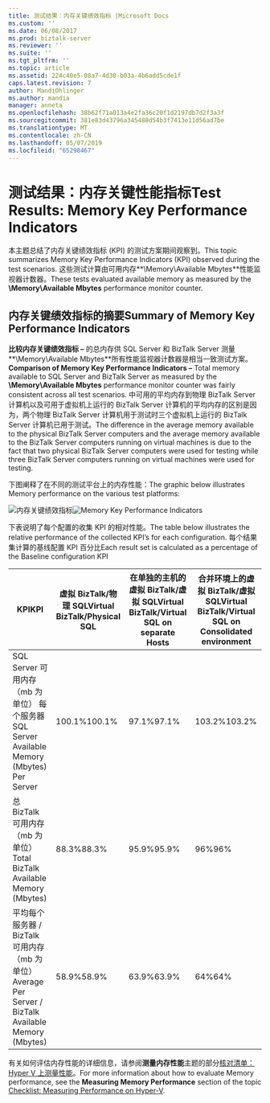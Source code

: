 ```yaml
---
title: 测试结果：内存关键绩效指标 |Microsoft Docs
ms.custom: ''
ms.date: 06/08/2017
ms.prod: biztalk-server
ms.reviewer: ''
ms.suite: ''
ms.tgt_pltfrm: ''
ms.topic: article
ms.assetid: 224c40e5-08a7-4d30-b03a-4b6add5cde1f
caps.latest.revision: 7
author: MandiOhlinger
ms.author: mandia
manager: anneta
ms.openlocfilehash: 38b62f71a013a4e2fa36c20f1d2197db7d2f3a3f
ms.sourcegitcommit: 381e83d43796a345488d54b3f7413e11d56ad7be
ms.translationtype: MT
ms.contentlocale: zh-CN
ms.lasthandoff: 05/07/2019
ms.locfileid: "65298467"
---
```

# <a name="test-results-memory-key-performance-indicators"></a><span data-ttu-id="5985e-102">测试结果：内存关键性能指标</span><span class="sxs-lookup"><span data-stu-id="5985e-102">Test Results: Memory Key Performance Indicators</span></span>
<span data-ttu-id="5985e-103">本主题总结了内存关键绩效指标 (KPI) 的测试方案期间观察到。</span><span class="sxs-lookup"><span data-stu-id="5985e-103">This topic summarizes Memory Key Performance Indicators (KPI) observed during the test scenarios.</span></span> <span data-ttu-id="5985e-104">这些测试计算由可用内存**\Memory\Available Mbytes**性能监视器计数器。</span><span class="sxs-lookup"><span data-stu-id="5985e-104">These tests evaluated available memory as measured by the **\Memory\Available Mbytes** performance monitor counter.</span></span>  
  
## <a name="summary-of-memory-key-performance-indicators"></a><span data-ttu-id="5985e-105">内存关键绩效指标的摘要</span><span class="sxs-lookup"><span data-stu-id="5985e-105">Summary of Memory Key Performance Indicators</span></span>  
 <span data-ttu-id="5985e-106">**比较内存关键绩效指标 –** 的总内存供 SQL Server 和 BizTalk Server 测量**\Memory\Available Mbytes**所有性能监视器计数器是相当一致测试方案。</span><span class="sxs-lookup"><span data-stu-id="5985e-106">**Comparison of Memory Key Performance Indicators –** Total memory available to SQL Server and BizTalk Server as measured by the **\Memory\Available Mbytes** performance monitor counter was fairly consistent across all test scenarios.</span></span> <span data-ttu-id="5985e-107">中可用的平均内存到物理 BizTalk Server 计算机以及可用于虚拟机上运行的 BizTalk Server 计算机的平均内存的区别是因为，两个物理 BizTalk Server 计算机用于测试时三个虚拟机上运行的 BizTalk Server 计算机已用于测试。</span><span class="sxs-lookup"><span data-stu-id="5985e-107">The difference in the average memory available to the physical BizTalk Server computers and the average memory available to the BizTalk Server computers running on virtual machines is due to the fact that two physical BizTalk Server computers were used for testing while three BizTalk Server computers running on virtual machines were used for testing.</span></span>  
  
 <span data-ttu-id="5985e-108">下图阐释了在不同的测试平台上的内存性能：</span><span class="sxs-lookup"><span data-stu-id="5985e-108">The graphic below illustrates Memory performance on the various test platforms:</span></span>  
  
 <span data-ttu-id="5985e-109">![内存关键绩效指标](../technical-guides/media/memorykpi.gif "MemoryKPI")</span><span class="sxs-lookup"><span data-stu-id="5985e-109">![Memory Key Performance Indicators](../technical-guides/media/memorykpi.gif "MemoryKPI")</span></span>  
  
 <span data-ttu-id="5985e-110">下表说明了每个配置的收集 KPI 的相对性能。</span><span class="sxs-lookup"><span data-stu-id="5985e-110">The table below illustrates the relative performance of the collected KPI’s for each configuration.</span></span> <span data-ttu-id="5985e-111">每个结果集计算的基线配置 KPI 百分比</span><span class="sxs-lookup"><span data-stu-id="5985e-111">Each result set is calculated as a percentage of the Baseline configuration KPI</span></span>  
  
|<span data-ttu-id="5985e-112">KPI</span><span class="sxs-lookup"><span data-stu-id="5985e-112">KPI</span></span>|<span data-ttu-id="5985e-113">虚拟 BizTalk/物理 SQL</span><span class="sxs-lookup"><span data-stu-id="5985e-113">Virtual BizTalk/Physical SQL</span></span>|<span data-ttu-id="5985e-114">在单独的主机的虚拟 BizTalk/虚拟 SQL</span><span class="sxs-lookup"><span data-stu-id="5985e-114">Virtual BizTalk/Virtual SQL on separate Hosts</span></span>|<span data-ttu-id="5985e-115">合并环境上的虚拟 BizTalk/虚拟 SQL</span><span class="sxs-lookup"><span data-stu-id="5985e-115">Virtual BizTalk/Virtual SQL on Consolidated environment</span></span>|  
|---------|-----------------------------------|----------------------------------------------------|--------------------------------------------------------------|  
|<span data-ttu-id="5985e-116">SQL Server 可用内存 （mb 为单位） 每个服务器</span><span class="sxs-lookup"><span data-stu-id="5985e-116">SQL Server Available Memory (Mbytes) Per Server</span></span>|<span data-ttu-id="5985e-117">100.1%</span><span class="sxs-lookup"><span data-stu-id="5985e-117">100.1%</span></span>|<span data-ttu-id="5985e-118">97.1%</span><span class="sxs-lookup"><span data-stu-id="5985e-118">97.1%</span></span>|<span data-ttu-id="5985e-119">103.2%</span><span class="sxs-lookup"><span data-stu-id="5985e-119">103.2%</span></span>|  
|<span data-ttu-id="5985e-120">总 BizTalk 可用内存 （mb 为单位）</span><span class="sxs-lookup"><span data-stu-id="5985e-120">Total BizTalk Available Memory (Mbytes)</span></span>|<span data-ttu-id="5985e-121">88.3%</span><span class="sxs-lookup"><span data-stu-id="5985e-121">88.3%</span></span>|<span data-ttu-id="5985e-122">95.9%</span><span class="sxs-lookup"><span data-stu-id="5985e-122">95.9%</span></span>|<span data-ttu-id="5985e-123">96%</span><span class="sxs-lookup"><span data-stu-id="5985e-123">96%</span></span>|  
|<span data-ttu-id="5985e-124">平均每个服务器 / BizTalk 可用内存 （mb 为单位）</span><span class="sxs-lookup"><span data-stu-id="5985e-124">Average Per Server / BizTalk Available Memory (Mbytes)</span></span>|<span data-ttu-id="5985e-125">58.9%</span><span class="sxs-lookup"><span data-stu-id="5985e-125">58.9%</span></span>|<span data-ttu-id="5985e-126">63.9%</span><span class="sxs-lookup"><span data-stu-id="5985e-126">63.9%</span></span>|<span data-ttu-id="5985e-127">64%</span><span class="sxs-lookup"><span data-stu-id="5985e-127">64%</span></span>|  
  
 <span data-ttu-id="5985e-128">有关如何评估内存性能的详细信息，请参阅**测量内存性能**主题的部分[核对清单：Hyper V 上测量性能](../technical-guides/checklist-measuring-performance-on-hyper-v.md)。</span><span class="sxs-lookup"><span data-stu-id="5985e-128">For more information about how to evaluate Memory performance, see the **Measuring Memory Performance** section of the topic [Checklist: Measuring Performance on Hyper-V](../technical-guides/checklist-measuring-performance-on-hyper-v.md).</span></span>